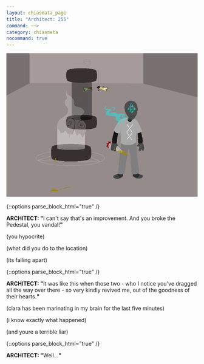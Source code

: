 ```yaml
---
layout: chiasmata_page
title: "Architect: 255"
command: ~~>
category: chiasmata
nocommand: true
---
```


![255](/chiasmata/images/narrative/253.png)

{::options parse_block_html="true" /}
<div class="dialogue">
<b>ARCHITECT: "</b>I can't say that's an improvement. And you broke the Pedestal, you vandal!<b>"</b>
</div>

<div class="Archie">
<p>(you hypocrite)</p>
<p>(what did you do to the location)</p>
<p>(its falling apart)</p>
</div>

{::options parse_block_html="true" /}
<div class="dialogue">
<b>ARCHITECT: "</b>It was like this when those two - who I notice you've dragged all the way over there - so very kindly revived me, out of the goodness of their hearts.<b>"</b>
</div>

<div class="Archie">
<p>(clara has been marinating in my brain for the last five minutes)</p>
<p>(i know exactly what happened)</p>
<p>(and youre a terrible liar)</p>
</div>

{::options parse_block_html="true" /}
<div class="dialogue">
<b>ARCHITECT: "</b>Well...<b>"</b>
</div>